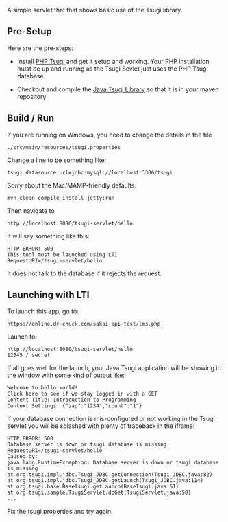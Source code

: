 
A simple servlet that that shows basic use of the Tsugi library.

Pre-Setup
---------

Here are the pre-steps:

* Install [PHP Tsugi](https://github.com/csev/tsugi) and get it setup and working.
Your PHP installation must be up and running as the Tsugi Sevlet just uses the PHP
Tsugi database.

* Checkout and compile the [Java Tsugi Library](https://github.com/csev/tsugi-java) so
that it is in your maven repository

Build / Run
-----------

If you are running on Windows, you need to change the details in the file

    ./src/main/resources/tsugi.properties

Change a line to be something like:

    tsugi.datasource.url=jdbc:mysql://localhost:3306/tsugi

Sorry about the Mac/MAMP-friendly defaults.

    mvn clean compile install jetty:run

Then navigate to 

    http://localhost:8080/tsugi-servlet/hello

It will say something like this:

    HTTP ERROR: 500
    This tool must be launched using LTI
    RequestURI=/tsugi-servlet/hello

It does not talk to the database if it rejects the request. 

Launching with LTI
------------------

To launch this app, go to:

    https://online.dr-chuck.com/sakai-api-test/lms.php

Launch to:

    http://localhost:8080/tsugi-servlet/hello
    12345 / secret

If all goes well for the launch, your Java Tsugi application
will be showing in the window with some kind of output like:

    Welcome to hello world!
    Click here to see if we stay logged in with a GET
    Content Title: Introduction to Programming
    Context Settings: {"zap":"1234","count":"1"}

If your database connection is mis-configured or not working in the Tsugi
servlet you will be splashed with plenty of traceback in the iframe:

    HTTP ERROR: 500
    Database server is down or tsugi database is missing
    RequestURI=/tsugi-servlet/hello
    Caused by:
    java.lang.RuntimeException: Database server is down or tsugi database is missing
    at org.tsugi.impl.jdbc.Tsugi_JDBC.getConnection(Tsugi_JDBC.java:82)
    at org.tsugi.impl.jdbc.Tsugi_JDBC.getLaunch(Tsugi_JDBC.java:114)
    at org.tsugi.base.BaseTsugi.getLaunch(BaseTsugi.java:51)
    at org.tsugi.sample.TsugiServlet.doGet(TsugiServlet.java:50)
    ...

Fix the tsugi.properties and try again.

